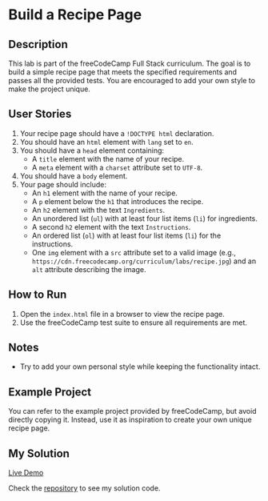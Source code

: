 # Build a Recipe Page

## Description

This lab is part of the freeCodeCamp Full Stack curriculum. The goal is to build a simple recipe page that meets the specified requirements and passes all the provided tests. You are encouraged to add your own style to make the project unique.

## User Stories

1. Your recipe page should have a `!DOCTYPE html` declaration.
2. You should have an `html` element with `lang` set to `en`.
3. You should have a `head` element containing:
   - A `title` element with the name of your recipe.
   - A `meta` element with a `charset` attribute set to `UTF-8`.
4. You should have a `body` element.
5. Your page should include:
   - An `h1` element with the name of your recipe.
   - A `p` element below the `h1` that introduces the recipe.
   - An `h2` element with the text `Ingredients`.
   - An unordered list (`ul`) with at least four list items (`li`) for ingredients.
   - A second `h2` element with the text `Instructions`.
   - An ordered list (`ol`) with at least four list items (`li`) for the instructions.
   - One `img` element with a `src` attribute set to a valid image (e.g., `https://cdn.freecodecamp.org/curriculum/labs/recipe.jpg`) and an `alt` attribute describing the image.

## How to Run

1. Open the `index.html` file in a browser to view the recipe page.
2. Use the freeCodeCamp test suite to ensure all requirements are met.

## Notes

- Try to add your own personal style while keeping the functionality intact.

## Example Project

You can refer to the example project provided by freeCodeCamp, but avoid directly copying it. Instead, use it as inspiration to create your own unique recipe page.

## My Solution

[Live Demo](https://mbahomaid.github.io/freeCodeCamp-labs/1-html/1-basic-html/1-recipe-page/)

Check the [repository](https://github.com/mbahomaid/freeCodeCamp-labs/1-html/1-basic-html/1-recipe-page) to see my solution code.
